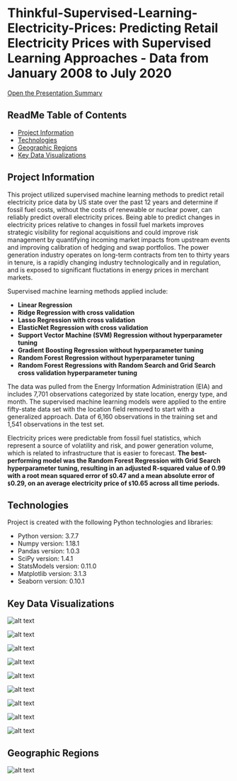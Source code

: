 # Thinkful-Supervised-Learning-Electricity-Prices: Predicting Retail Electricity Prices with Supervised Learning Approaches - Data from January 2008 to July 2020
  
[Open the Presentation Summary](https://github.com/DataCodeFu/Thinkful-Supervised-Learning-Electricity-Prices/blob/main/Supervised%20Learning%20-%20Presentation%20Summary.pdf)

## ReadMe Table of Contents

* [Project Information](#project-information)
* [Technologies](#technologies)
* [Geographic Regions](#geographic-regions)
* [Key Data Visualizations](#key-data-visualizations)

## Project Information

This project utilized supervised machine learning methods to predict retail electricity price data by US state over the past 12 years and determine if fossil fuel costs, without the costs of renewable or nuclear power, can reliably predict overall electricity prices.  Being able to predict changes in electricity prices relative to changes in fossil fuel markets improves strategic visibility for regional acquisitions and could improve risk management by quantifying incoming market impacts from upstream events and improving calibration of hedging and swap portfolios.  The power generation industry operates on long-term contracts from ten to thirty years in tenure, is a rapidly changing industry technologically and in regulation, and is exposed to significant fluctations in energy prices in merchant markets.

Supervised machine learning methods applied include:
 * __Linear Regression__
 * __Ridge Regression with cross validation__
 * __Lasso Regression with cross validation__
 * __ElasticNet Regression with cross validation__
 * __Support Vector Machine (SVM) Regression without hyperparameter tuning__
 * __Gradient Boosting Regression without hyperparameter tuning__
 * __Random Forest Regression without hyperparameter tuning__
 * __Random Forest Regressions with Random Search and Grid Search cross validation hyperparameter tuning__

The data was pulled from the Energy Information Administration (EIA) and includes 7,701 observations categorized by state location, energy type, and month.  The supervised machine learning models were applied to the entire fifty-state data set with the location field removed to start with a generalized approach.  Data of 6,160 observations in the training set and 1,541 observations in the test set.

Electricity prices were predictable from fossil fuel statistics, which represent a source of volatility and risk, and power generation volume, which is related to infrastructure that is easier to forecast.  __The best-performing model was the Random Forest Regression with Grid Search hyperparameter tuning, resulting in an adjusted R-squared value of 0.99 with a root mean squared error of `$`0.47 and a mean absolute error of `$`0.29, on an average electricity price of `$`10.65 across all time periods.__
	
## Technologies

Project is created with the following Python technologies and libraries:
 * Python version: 3.7.7
 * Numpy version: 1.18.1
 * Pandas version: 1.0.3
 * SciPy version: 1.4.1
 * StatsModels version: 0.11.0
 * Matplotlib version: 3.1.3
 * Seaborn version: 0.10.1

## Key Data Visualizations

![alt text](<https://github.com/DataCodeFu/Thinkful-Supervised-Learning-Electricity-Prices/blob/main/images/supervised_learning_results.png>)

![alt text](<https://github.com/DataCodeFu/Thinkful-Supervised-Learning-Electricity-Prices/blob/main/images/random_forest_regr_grid.png>)

![alt text](<https://github.com/DataCodeFu/Thinkful-Supervised-Learning-Electricity-Prices/blob/main/images/random_forest_regr_plain.png>)

![alt text](<https://github.com/DataCodeFu/Thinkful-Supervised-Learning-Electricity-Prices/blob/main/images/gradient_boost_regr_plain.png>)

![alt text](<https://github.com/DataCodeFu/Thinkful-Supervised-Learning-Electricity-Prices/blob/main/images/linear_regr.png>)

![alt text](<https://github.com/DataCodeFu/Thinkful-Supervised-Learning-Electricity-Prices/blob/main/images/correlations.png>)

![alt text](<https://github.com/DataCodeFu/Thinkful-Supervised-Learning-Electricity-Prices/blob/main/images/variable_distributions.png>)

![alt text](<https://github.com/DataCodeFu/Thinkful-Supervised-Learning-Electricity-Prices/blob/main/images/variables_over_time.png>)

![alt text](<https://github.com/DataCodeFu/Thinkful-Supervised-Learning-Electricity-Prices/blob/main/images/category_counts.png>)

## Geographic Regions

![alt text](<https://github.com/DataCodeFu/Thinkful-Experimental-Design-Electricity-Prices/blob/master/EIA%20data%20sets/region_map.jpg>)
